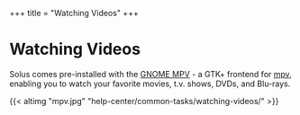+++
title = "Watching Videos"
+++
# Watching Videos

Solus comes pre-installed with the [GNOME MPV](https://gnome-mpv.github.io/) - a GTK+ frontend for [mpv](https://mpv.io/), enabling you to watch your favorite movies, t.v. shows, DVDs, and Blu-rays.

{{< altimg "mpv.jpg" "help-center/common-tasks/watching-videos/" >}}
